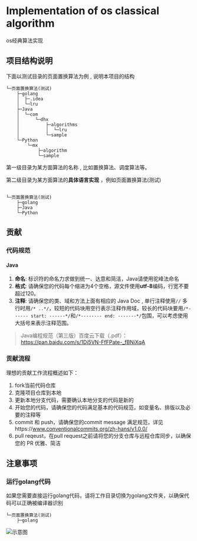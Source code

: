 # Implementation of os classical algorithm

os经典算法实现

## 项目结构说明

下面以测试目录的页面置换算法为例 , 说明本项目的结构

```
└─页面置换算法(测试)
    ├─golang
    │  ├─.idea
    │  └─lru
    ├─Java
    │  └─com
    │      └─dhx
    │          ├─algorithms
    │          │  └─lru
    │          └─sample
    └─Python
        └─mx
            ├─algorithm
            └─sample
```

第一级目录为某方面算法的名称 , 比如置换算法、调度算法等。

第二级目录为某方面算法的**具体语言实现** ，例如页面置换算法(测试)

```

└─页面置换算法(测试)
    ├─golang
    ├─Java
    └─Python
```

## 贡献

### 代码规范

#### Java

1. **命名**: 标识符的命名力求做到统一、达意和简洁，Java请使用驼峰法命名
2. **格式**: 请确保您的代码每个缩进为4个空格，源文件使用**utf-8**编码，行宽不要超过120。
3. **注释**: 请确保您的类、域和方法上面有相应的 Java Doc , 单行注释使用`//` 多行时用`/* ..*/`，较短的代码块用空行表示注释作用域，较长的代码块要用`/*------ start: ------*/`和`/*-------- end: -------*/`包围，可以考虑使用大括号来表示注释范围。

> Java编程规范（第三版）百度云下载（.pdf）：https://pan.baidu.com/s/1Di5VN-FfFPate-_fBNiXqA

### 贡献流程

理想的贡献工作流程概述如下：

1. fork当前代码仓库
2. 克隆项目仓库到本地
3. 更新本地分支代码，需要确认本地分支的代码是新的
4. 开始您的代码，请确保您的代码满足基本的代码规范，如变量名、排版以及必要的注释等
5. commit 和 push，请确保您的commit message 满足规范，详见https://www.conventionalcommits.org/zh-hans/v1.0.0/
6. pull reqeust，在pull request之前请将您的分支仓库与远程仓库同步，以确保您的 PR 优雅、简洁

## 注意事项

### 运行golang代码

如果您需要直接运行golang代码，请将工作目录切换为golang文件夹，以确保代码可以正确被编译器识别

```
└─页面置换算法(测试)
    ├─golang
```

![示意图](http://oss.dhx.icu/dhx/image-20230329122912749.png)
